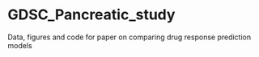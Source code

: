 # GDSC_Pancreatic_study
Data, figures and code for paper on comparing drug response prediction models
